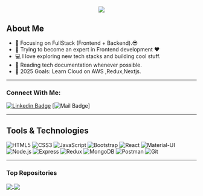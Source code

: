 <h1 align="center">
  <a href="https://git.io/typing-svg">
    <img src="https://readme-typing-svg.herokuapp.com/?lines=Hello,+There!+👋;I+am+Aanchal+Sharma....;Nice+to+meet+you!&center=true&size=30">
  </a>
</h1>

## About Me
- 🔭 Focusing on FullStack (Frontend + Backend).😎
- 🌱 Trying to become an expert in Frontend development ❤
- 💻 I love exploring new tech stacks and building cool stuff.
- 📰 Reading tech documentation whenever possible.
- 🥅 2025 Goals: Learn Cloud on AWS ,Redux,Nextjs.


---

### Connect With Me:

[![Linkedin Badge](https://img.shields.io/badge/LinkedIn-0077B5?style=for-the-badge&logo=linkedin&logoColor=white)](https://www.linkedin.com/in/aanchal-sharma-44855b272)
[![Mail Badge](https://img.shields.io/badge/Gmail-D14836?style=for-the-badge&logo=gmail&logoColor=white)]

---

## Tools & Technologies
![HTML5](https://img.shields.io/badge/HTML5-E34F26?style=flat-square&logo=html5&logoColor=white)
![CSS3](https://img.shields.io/badge/CSS3-1572B6?style=flat-square&logo=css3&logoColor=white)
![JavaScript](https://img.shields.io/badge/JavaScript-F7DF1E?style=flat-square&logo=javascript&logoColor=white)
![Bootstrap](https://img.shields.io/badge/Bootstrap-563D7C?style=flat-square&logo=bootstrap&logoColor=white)
![React](https://img.shields.io/badge/React-61DAFB?style=flat-square&logo=react&logoColor=black)
![Material-UI](https://img.shields.io/badge/Material%20UI-007FFF?style=flat-square&logo=mui&logoColor=white)
![Node.js](https://img.shields.io/badge/Node.js-8CC84B?style=flat-square&logo=node.js&logoColor=white)
![Express](https://img.shields.io/badge/Express-404D59?style=flat-square&logo=express&logoColor=white)
![Redux](https://img.shields.io/badge/Redux-764ABC?style=flat-square&logo=redux&logoColor=white)
![MongoDB](https://img.shields.io/badge/MongoDB-47A248?style=flat-square&logo=mongodb&logoColor=white)
![Postman](https://img.shields.io/badge/Postman-FF6C37?style=flat-square&logo=postman&logoColor=white)
![Git](https://img.shields.io/badge/Git-F05032?style=flat-square&logo=git&logoColor=white)

---

### Top Repositories


<a href="https://github.com/aan1267/TravStay">
  <img align="center" src="https://github-readme-stats.vercel.app/api/pin/?username=aan1267&repo=TravStay&theme=algolia" />
</a>
<a href="https://github.com/aan1267/VirtualVista">
  <img align="center" src="https://github-readme-stats.vercel.app/api/pin/?username=aan1267&repo=VirtualVista&theme=algolia" />
</a>









































